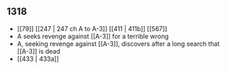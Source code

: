 ## 1318
- [[79]] [[247 | 247 ch A to A-3]] [[411 | 411b]] [[567]] 
- A seeks revenge against [[A-3]] for a terrible wrong
- A, seeking revenge against [[A-3]], discovers after a long search that [[A-3]] is dead
- [[433 | 433a]] 

